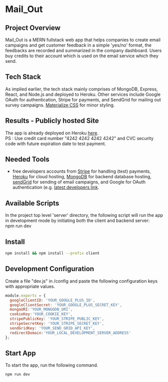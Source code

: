 # Mail_Out

## Project Overview

Mail_Out is a MERN fullstack web app that helps companies to create email campaigns and get customer feedback in a simple 'yes/no' format, the feedbacks are recorded and summarized in the company dashboard.  Users buy credits to their account which is used on the email service which they send. 

## Tech Stack
As implied earlier, the tech stack mainly comprises of MongoDB, Express, React, and Node.js and deployed to Heroku. Other services include Google OAuth for authentication, Stripe for payments, and SendGrid for mailing out survey campaigns. [Materialize CSS](https://materializecss.com/) for minor styling.

## Results - Publicly hosted Site
The app is already deployed on Heroku [here](https://mailout.herokuapp.com/).  
PS : Use credit card number "4242 4242 4242 4242" and CVC security code with future expiration date to test payment.

## Needed Tools

- free developers accounts from [Stripe](https://stripe.com/docs) for handling (test) payments, [Heroku](https://www.heroku.com/) for cloud hosting, [MongoDB](https://www.mongodb.com/) for backend database hosting, [sendGrid](https://sendgrid.com/) for sending of email campaigns, and Google for OAuth authentication (e.g. [latest developers link](https://developers.google.com/identity/protocols/oauth2).  
 
## Available Scripts
In the project top level 'server' directory, the following script will run the app in development mode by initiating both the client and backend server:\
  npm run dev

## Install
```zsh
npm install && npm install --prefix client
```
## Development Configuration

Create a file "dev.js" in /config and paste the following configuration keys with appropriate values.
```javascript
module.exports = {
  googleClientID: 'YOUR_GOOGLE_PLUS_ID',
  googleClientSecret: 'YOUR_GOOGLE_PLUS_SECRET_KEY',
  mongoURI:'YOUR_MONGODB_URI',
  cookieKey:'YOUR_COOKIE_KEY',
  stripePublicKey: 'YOUR_STRIPE_PUBLIC_KEY',
  stripeSecretKey: 'YOUR_STRIPE_SECRET_KEY',
  sendGridKey: 'YOUR_SEND_GRID_API_KEY',
  redirectDomain:'YOUR_LOCAL_DEVELOPMENT_SERVER_ADDRESS'
};
```
## Start App

 To start the app, run the following command.
```zsh
npm run dev
```